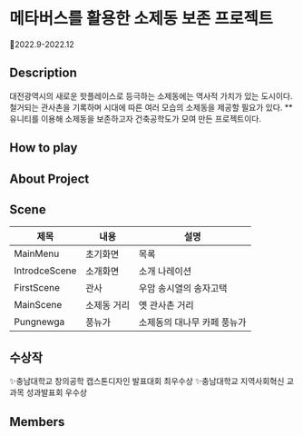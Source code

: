 # 메타버스를 활용한 소제동 보존 프로젝트
:calendar:2022.9-2022.12
## Description
대전광역시의 새로운 핫플레이스로 등극하는 소제동에는 역사적 가치가 있는 도시이다.
철거되는 관사촌을 기록하며 시대에 따른 여러 모습의 소제동을 제공할 필요가 있다.
**유니티를 이용해 소제동을 보존하고자 건축공학도가 모여 만든 프로젝트이다.

## How to play

## About Project

## Scene
|제목|내용|설명|
|------|---|---|
|MainMenu|초기화면|목록|
|IntrodceScene|소개화면|소개 나레이션|
|FirstScene|관사|우암 송시열의 송자고택|
|MainScene|소제동 거리|옛 관사촌 거리|
|Pungnewga|풍뉴가|소제동의 대나무 카페 풍뉴가|

## 수상작
:sparkles:충남대학교 창의공학 캡스톤디자인 발표대회 최우수상
:sparkles:충남대학교 지역사회혁신 교과목 성과발표회 우수상

## Members

